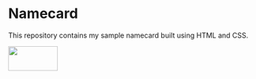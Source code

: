# Namecard

This repository contains my sample namecard built using HTML and CSS.

<a href="logo github"><img src="http://127.0.0.1:5501/Practice%20Namecard-2/Improved.html" align="middle" width="100" height="50"></a>
